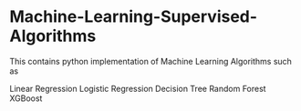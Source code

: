 # Machine-Learning-Supervised-Algorithms

This contains python implementation of Machine Learning Algorithms such as 

Linear Regression
Logistic Regression
Decision Tree
Random Forest
XGBoost
